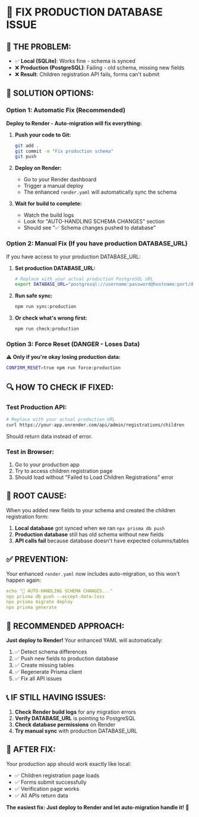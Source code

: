 # 🔧 **FIX PRODUCTION DATABASE ISSUE**

## 🎯 **THE PROBLEM:**

- ✅ **Local (SQLite)**: Works fine - schema is synced
- ❌ **Production (PostgreSQL)**: Failing - old schema, missing new fields
- ❌ **Result**: Children registration API fails, forms can't submit

## 🚀 **SOLUTION OPTIONS:**

### **Option 1: Automatic Fix (Recommended)**
**Deploy to Render - Auto-migration will fix everything:**

1. **Push your code to Git:**
   ```bash
   git add .
   git commit -m "Fix production schema"
   git push
   ```

2. **Deploy on Render:**
   - Go to your Render dashboard
   - Trigger a manual deploy
   - The enhanced `render.yaml` will automatically sync the schema

3. **Wait for build to complete:**
   - Watch the build logs
   - Look for "AUTO-HANDLING SCHEMA CHANGES" section
   - Should see "✅ Schema changes pushed to database"

### **Option 2: Manual Fix (If you have production DATABASE_URL)**

If you have access to your production DATABASE_URL:

1. **Set production DATABASE_URL:**
   ```bash
   # Replace with your actual production PostgreSQL URL
   export DATABASE_URL="postgresql://username:password@hostname:port/database"
   ```

2. **Run safe sync:**
   ```bash
   npm run sync:production
   ```

3. **Or check what's wrong first:**
   ```bash
   npm run check:production
   ```

### **Option 3: Force Reset (DANGER - Loses Data)**

⚠️ **Only if you're okay losing production data:**

```bash
CONFIRM_RESET=true npm run force:production
```

## 🔍 **HOW TO CHECK IF FIXED:**

### **Test Production API:**
```bash
# Replace with your actual production URL
curl https://your-app.onrender.com/api/admin/registrations/children
```

Should return data instead of error.

### **Test in Browser:**
1. Go to your production app
2. Try to access children registration page
3. Should load without "Failed to Load Children Registrations" error

## 🎯 **ROOT CAUSE:**

When you added new fields to your schema and created the children registration form:

1. **Local database** got synced when we ran `npx prisma db push`
2. **Production database** still has old schema without new fields
3. **API calls fail** because database doesn't have expected columns/tables

## ✅ **PREVENTION:**

Your enhanced `render.yaml` now includes auto-migration, so this won't happen again:

```yaml
echo "🔄 AUTO-HANDLING SCHEMA CHANGES..."
npx prisma db push --accept-data-loss
npx prisma migrate deploy
npx prisma generate
```

## 🚀 **RECOMMENDED APPROACH:**

**Just deploy to Render!** Your enhanced YAML will automatically:

1. ✅ Detect schema differences
2. ✅ Push new fields to production database  
3. ✅ Create missing tables
4. ✅ Regenerate Prisma client
5. ✅ Fix all API issues

## 📞 **IF STILL HAVING ISSUES:**

1. **Check Render build logs** for any migration errors
2. **Verify DATABASE_URL** is pointing to PostgreSQL
3. **Check database permissions** on Render
4. **Try manual sync** with production DATABASE_URL

## 🎉 **AFTER FIX:**

Your production app should work exactly like local:
- ✅ Children registration page loads
- ✅ Forms submit successfully  
- ✅ Verification page works
- ✅ All APIs return data

**The easiest fix: Just deploy to Render and let auto-migration handle it!** 🚀
